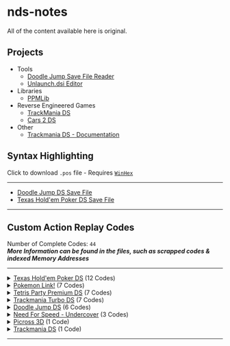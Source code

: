 # nds-notes
All of the content available here is original.
## Projects ##
- Tools
  - <a href="https://github.com/miso-xyz/DDJDS-SFR">Doodle Jump Save File Reader</a>
  - <a href="https://github.com/miso-xyz/UnlaunchEditor">Unlaunch.dsi Editor</a>
- Libraries
  - <a href="https://github.com/miso-xyz/PPMLib">PPMLib</a>
- Reverse Engineered Games
  - <a href="https://github.com/miso-xyz/TrackManiaDS-Reversed">TrackMania DS</a>
  - <a href="https://github.com/miso-xyz/Cars-2-DS-Reversed">Cars 2 DS</a>
- Other
  - <a href="https://github.com/miso-xyz/TrackManiaDS-Documentation">Trackmania DS - Documentation</a>

## Syntax Highlighting ##
Click to download `.pos` file - Requires <a href="http://www.winhex.com/winhex/">`WinHex`</a>
<hr>

- <a href="https://github.com/miso-xyz/nds-notes/raw/main/WinHex%20Syntax%20Highlighting/DDJDS%20Save%20File%20-%20WinHex%20Highlighting.pos">Doodle Jump DS Save File</a>
- <a href="https://github.com/miso-xyz/nds-notes/blob/main/WinHex%20Syntax%20Highlighting/THPDS%20Save%20File%20-%20WinHex%20Highlighting.pos">Texas Hold'em Poker DS Save File</a>
- - - -
## Custom Action Replay Codes ##
Number of Complete Codes: `44`</br>
***More Information can be found in the files, such as scrapped codes & indexed Memory Addresses***
- - - -
<details>
  <summary><a href="https://github.com/miso-xyz/nds-notes/blob/main/AR%20Codes%20ive%20made/Doodle%20Jump%20Codes.txt">Texas Hold'em Poker DS</a> (12 Codes)</summary>
  <hr>
  
  - Player - Always have $99999999
    - <pre>0226B014 05F5E0FF
      0226B03C 05F5E0FF
      0226B064 05F5E0FF
      0226B08C 05F5E0FF
      0226B0B4 05F5E0FF
      022FBC98 05F5E0FF</pre>
  - Player - Always have $0
    - <pre>0226B014 00000000
      0226B03C 00000000
      0226B064 00000000
      0226B08C 00000000
      0226B0B4 00000000
      022FBC98 00000000</pre>
  - Always Player's Turn
    - <pre>0236D1C0 00000000
      0236D408 00000000
      0236DC4C 00000000</pre>
  - Always Raise with $0
    - <pre>022FBCA0 00000000</pre>
  - $99999999 Pot
    - <pre>222D0F40 05F5E0FF
      022D0F70 05F5E0FF</pre>
  - $0 Pot
    - <pre>222D0F40 00000000
      022D0F70 00000000</pre>
  - Always Call with $0
    - <pre>0226B4F4 00000000
      0226B51C 00000000
      0226B544 00000000
      0226B56C 00000000
      0226B594 00000000</pre>
  - CPU 1 - Always have $0
    - <pre>022FD560 00000000</pre>
  - CPU 2 - Always have $0
    - <pre>022FF058 00000000</pre>
  - CPU 3 - Always have $0
    - <pre>023006D4 00000000</pre>
  - CPU 4 - Always have $0
    - <pre>02301D50 00000000</pre>
  - CPU 5 - Always have $0
    - <pre>023033CC 00000000</pre>
  <hr>
</details>

<details>
  <summary><a href="https://github.com/miso-xyz/nds-notes/blob/main/AR%20Codes%20ive%20made/Pokemon%20Link%20Codes.txt">Pokemon Link!</a> (7 Codes)</summary>
  <hr>
  
  - Always Have Max Score
    - <pre>022101C4 7FFFFFFF
      02210260 7FFFFFFF</pre>
  - Always Have 0 Pokemons Remaining
    - <pre>022101BC 00000000
      02210330 00000000</pre>
  - Always Have 1 Pokemons Remaining
    - <pre>022101BC 00000001
      02210330 00000001</pre>
  - Disable Bonus Combos
    - <pre>022101CC 00000000
      02210284 00000000</pre>
  - Always Have Max Bonus Combo
    - <pre>022101CC 00000000
      02210284 00000000</pre>
  - Infinite Clear Bonus
    - <pre>022103D8 7FFFFFFF
      027E382C 7FFFFFFF</pre>
  - Infinite Prize Coins
    - <pre>0210556C 7FFFFFFF</pre>
  <hr>
</details>

<details>
  <summary><a href="https://github.com/miso-xyz/nds-notes/edit/main/AR%20Codes%20ive%20made/Tetris%20Party%20Premium%20DS%20Codes.txt">Tetris Party Premium DS</a> (7 Codes)</summary>
  <hr>
  - Freeze Timer (00:00:00)
    - <pre>0230AE64 00000000</pre>
  - Freeze Timer (999:59:96)
    - <pre>0230AE64 001B773F</pre>
  - Always Have Max Score
    - <pre>0230AF60 7FFFFFFF</pre>
  - Always Have 0 Score
    - <pre>0230AF60 00000000</pre>
  - Always Have 0 Lines Clear
    - <pre>2230AF50 00000000</pre>
  - Always Have 150 Lines Clear (Auto-Finish)
    - <pre>2230AF50 00000096</pre>
  - Always Have 9999 Lines Clear (Auto-Finish)
    - <pre>2230AF50 7FFFFFFF</pre>
  <hr>
</details>

<details>
  <summary><a href="https://github.com/miso-xyz/nds-notes/blob/main/AR%20Codes%20ive%20made/Trackmania%20Turbo%20DS%20Codes.txt">Trackmania Turbo DS</a> (7 Codes)</summary>
  <hr>
  - Always Have Max Coppers
    - <pre>0227ED6C 7FFFFFFF</pre>
  - Freeze Timer (00:00:01) & No Starting Countdown - Stadium & Snow
    - <pre>021EF2D8 00000000</pre>
  - Freeze Timer (00:00:01) & No Starting Countdown - Island
    - <pre>0226A868 00000000</pre>
  - Freeze Timer (00:00:01) & No Starting Countdown - Coast
    - <pre>021EF968 00000000</pre>
  - Freeze Timer (99:59:98) - Stadium & Snow
    - <pre>021EF2D8 10000000</pre>
  - Freeze Timer (99:59:98) - Island
    - <pre>0226A868 10000000</pre>
  - Freeze Timer (99:59:98) - Coast
    - <pre>021EF968 10000000</pre>
  <hr>
</details>

<details>
  <summary><a href="https://github.com/miso-xyz/nds-notes/blob/main/AR%20Codes%20ive%20made/Doodle%20Jump%20Codes.txt">Doodle Jump DS</a> (6 Codes)</summary>
  <hr>
  
  - Max Points
    - <pre>0206CFA0 7FFFFFFF
      0206CFA8 7FFFFFFF
      0206CFB0 7FFFFFFF
      027E3664 7FFFFFFF</pre>
  - Crazy Fast Levitation (Collisions disabled)
    - <pre>0205784D 7FFFFFFF</pre>
  - Levitation (Collisions disabled)
    - <pre>0205784D 0000FFFF</pre>
  - Slowfall (Collisions disabled)
    - <pre>0205784D 00000100</pre>
  - Infinite Shield
    - <pre>320531C5 0000007F
      32057884 0000007F</pre>
  - Infinite Jetpack, Flying Hat & Rocket
    - <pre>320577CD 0000007F
      320577F9 0000007F</pre>
  <hr>
</details>

<details>
  <summary><a href="https://github.com/miso-xyz/nds-notes/blob/main/AR%20Codes%20ive%20made/Need%20For%20Speed%20-%20Undercover%20Codes.txt">Need For Speed - Undercover</a> (3 Codes)</summary>
  <hr>
  
  - Freeze Police Cars
    - <pre>022956D8 000F423F
      022956E4 000F423F</pre>
  - Always Have Nitro
    - <pre>021AD7B8 00000000</pre>
  - Always Have No Nitro
    - <pre>021AD7B8 00000000</pre>
  <hr>
</details>

<details>
  <summary><a href="https://github.com/miso-xyz/nds-notes/blob/main/AR%20Codes%20ive%20made/Picross%203D%20Codes.txt">Picross 3D</a> (1 Code)</summary>
  <hr>
  
  - Unlock All Extra Stages (Silver & Gold)
    - <pre>020FFD22 0000007F
      02214F26 0000007F
      022156B4 0000007F
      022156E8 0000007F</pre>
  <hr>
</details>

<details>
  <summary><a href="https://github.com/miso-xyz/nds-notes/blob/main/AR%20Codes%20ive%20made/Trackmania%20DS%20Codes.txt">Trackmania DS</a> (1 Code)</summary>
  <hr>
  
  - Freeze Timer (00:00:01) & No Starting Countdown
    - <pre>02151588 00000000</pre>
  <hr>
</details>

- - - -
